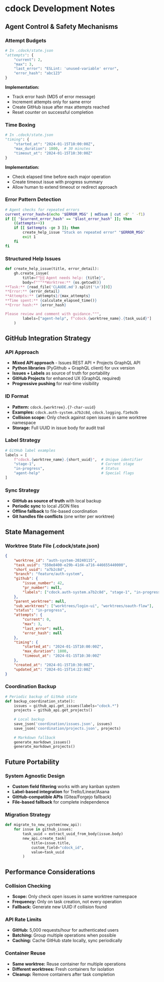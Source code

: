 # cdock Development Notes

## Agent Control & Safety Mechanisms

### Attempt Budgets
```python
# In .cdock/state.json
"attempts": {
    "current": 2,
    "max": 3,
    "last_error": "ESLint: 'unused-variable' error",
    "error_hash": "abc123"
}
```

**Implementation:**
- Track error hash (MD5 of error message)
- Increment attempts only for same error
- Create GitHub issue after max attempts reached
- Reset counter on successful completion

### Time Boxing
```python
# In .cdock/state.json
"timing": {
    "started_at": "2024-01-15T10:00:00Z",
    "max_duration": 1800,  # 30 minutes
    "timeout_at": "2024-01-15T10:30:00Z"
}
```

**Implementation:**
- Check elapsed time before each major operation
- Create timeout issue with progress summary
- Allow human to extend timeout or redirect approach

### Error Pattern Detection
```bash
# Agent checks for repeated errors
current_error_hash=$(echo "$ERROR_MSG" | md5sum | cut -d' ' -f1)
if [[ "$current_error_hash" == "$last_error_hash" ]]; then
    ((attempts++))
    if [[ $attempts -ge 3 ]]; then
        create_help_issue "Stuck on repeated error" "$ERROR_MSG"
        exit 1
    fi
fi
```

### Structured Help Issues
```python
def create_help_issue(title, error_detail):
    gh.create_issue(
        title=f"🆘 Agent needs help: {title}",
        body=f"""**Worktree:** {os.getcwd()}
**Task:** {read_file('CLAUDE.md').split('\n')[0]}
**Error:** {error_detail}
**Attempts:** {attempts}/{max_attempts}
**Time spent:** {calculate_elapsed_time()}
**Error hash:** {error_hash}

Please review and comment with guidance.""",
        labels=["agent-help", f"cdock.{worktree_name}.{task_uuid}"]
    )
```

## GitHub Integration Strategy

### API Approach
- **Mixed API approach** - Issues REST API + Projects GraphQL API
- **Python libraries** (PyGithub + GraphQL client) for uvx version
- **Issues + Labels** as source of truth for portability
- **GitHub Projects** for enhanced UX (GraphQL required)
- **Progressive pushing** for real-time visibility

### ID Format
- **Pattern:** `cdock.{worktree}.{7-char-uuid}`
- **Examples:** `cdock.auth-system.a7b2c8d`, `cdock.logging.f1e9a3b`
- **Collision scope:** Only check against open issues in same worktree namespace
- **Storage:** Full UUID in issue body for audit trail

### Label Strategy
```python
# GitHub label examples
labels = [
    f"cdock.{worktree_name}.{short_uuid}",  # Unique identifier
    "stage-1",                              # Current stage
    "in-progress",                          # Status
    "agent-help"                            # Special flags
]
```

### Sync Strategy
- **GitHub as source of truth** with local backup
- **Periodic sync** to local JSON files
- **Offline fallback** to file-based coordination
- **Git handles file conflicts** (one writer per worktree)

## State Management

### Worktree State File (.cdock/state.json)
```json
{
    "worktree_id": "auth-system-20240115",
    "task_uuid": "550e8400-e29b-41d4-a716-446655440000",
    "short_uuid": "a7b2c8d",
    "branch": "feature/auth-system",
    "github": {
        "issue_number": 42,
        "pr_number": null,
        "labels": ["cdock.auth-system.a7b2c8d", "stage-1", "in-progress"]
    },
    "parent_worktree": null,
    "sub_worktrees": ["worktrees/login-ui", "worktrees/oauth-flow"],
    "status": "in-progress",
    "attempts": {
        "current": 0,
        "max": 3,
        "last_error": null,
        "error_hash": null
    },
    "timing": {
        "started_at": "2024-01-15T10:00:00Z",
        "max_duration": 1800,
        "timeout_at": "2024-01-15T10:30:00Z"
    },
    "created_at": "2024-01-15T10:30:00Z",
    "updated_at": "2024-01-15T14:22:00Z"
}
```

### Coordination Backup
```python
# Periodic backup of GitHub state
def backup_coordination_state():
    issues = github_api.get_issues(labels="cdock.*")
    projects = github_api.get_projects()
    
    # Local backup
    save_json('coordination/issues.json', issues)
    save_json('coordination/projects.json', projects)
    
    # Markdown fallback
    generate_markdown_issues()
    generate_markdown_projects()
```

## Future Portability

### System Agnostic Design
- **Custom field filtering** works with any kanban system
- **Label-based integration** for Trello/Linear/Asana
- **GitHub-compatible APIs** (Gitea/Forgejo fallback)
- **File-based fallback** for complete independence

### Migration Strategy
```python
def migrate_to_new_system(new_api):
    for issue in github_issues:
        task_uuid = extract_uuid_from_body(issue.body)
        new_api.create_task(
            title=issue.title,
            custom_field="cdock_id",
            value=task_uuid
        )
```

## Performance Considerations

### Collision Checking
- **Scope:** Only check open issues in same worktree namespace
- **Frequency:** Only on task creation, not every operation
- **Fallback:** Generate new UUID if collision found

### API Rate Limits
- **GitHub:** 5,000 requests/hour for authenticated users
- **Batching:** Group multiple operations when possible
- **Caching:** Cache GitHub state locally, sync periodically

### Container Reuse
- **Same worktree:** Reuse container for multiple operations
- **Different worktrees:** Fresh containers for isolation
- **Cleanup:** Remove containers after task completion